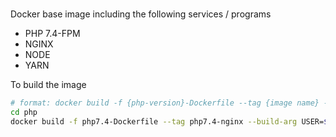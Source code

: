 ###
Docker base image including the following services / programs

- PHP 7.4-FPM
- NGINX
- NODE
- YARN

To build the image
```bash
# format: docker build -f {php-version}-Dockerfile --tag {image name} --build-arg USER=${USER} .
cd php
docker build -f php7.4-Dockerfile --tag php7.4-nginx --build-arg USER=${USER} .

```